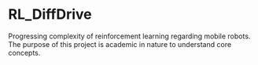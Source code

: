 # RL_DiffDrive
Progressing complexity of reinforcement learning regarding mobile robots. The purpose of this project is academic in nature to understand core concepts.
